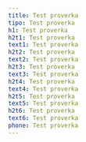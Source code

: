 ```yaml
---
title: Test proverka
tipo: Test proverka
h1: Test proverka
h2t1: Test proverka
text1: Test proverka
h2t2: Test proverka
text2: Test proverka
h2t3: Test proverka
text3: Test proverka
h2t4: Test proverka
text4: Test proverka
h2t5: Test proverka
text5: Test proverka
h2t6: Test proverka
text6: Test proverka
phone: Test proverka
---
```

